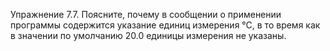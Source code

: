 Упражнение 7.7. Поясните, почему в сообщении о применении программы содержится указание единиц измерения °С, в то время как в значении по умолчанию 20.0 единицы измерения не указаны.
